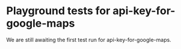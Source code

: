 # Playground tests for api-key-for-google-maps
We are still awaiting the first test run for api-key-for-google-maps.
